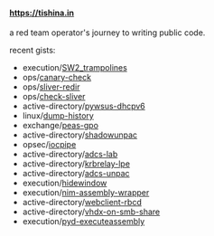 #### https://tishina.in

a red team operator's journey to writing public code.

recent gists:
- execution/[SW2_trampolines](https://gist.github.com/zimnyaa/1c108d9bade520023356439618ecba4e)
- ops/[canary-check](https://gist.github.com/zimnyaa/c614c9766e1df12938de200eef07e6b3)
- ops/[sliver-redir](https://gist.github.com/zimnyaa/21402f7be4e9f6e36b06e3e908c95678)
- ops/[check-sliver](https://gist.github.com/zimnyaa/7ea35c5c266c99f08063f431be4e5ffc)
- active-directory/[pywsus-dhcpv6](https://gist.github.com/zimnyaa/bc5e50a24f7110f2bc09f5439e9551aa)
- linux/[dump-history](https://gist.github.com/zimnyaa/83a5bfc839effbcb5d0dd29a04d72647)
- exchange/[peas-gpo](https://gist.github.com/zimnyaa/c4380b0c6a62f8b4946d114aa2e05a7f)
- active-directory/[shadowunpac](https://gist.github.com/zimnyaa/82c045ed5888a00dd0c8bf68d9ba04c3)
- opsec/[iocpipe](https://gist.github.com/zimnyaa/57f744491192141c6c20b25bf842cbe9)
- active-directory/[adcs-lab](https://gist.github.com/zimnyaa/b08d016e13163c52bc2cd7a42ebe9abb)
- active-directory/[krbrelay-lpe](https://gist.github.com/zimnyaa/d7a5328f9c1e3775135756449590e667)
- active-directory/[adcs-unpac](https://gist.github.com/zimnyaa/11b2960db1020019a1f3301bf02605c6)
- execution/[hidewindow](https://gist.github.com/zimnyaa/1101d7c2dc4474c9e022accf6dcc4aad)
- execution/[nim-assembly-wrapper](https://gist.github.com/zimnyaa/e4a46d35bbd0694e93ea591a44fc71db)
- active-directory/[webclient-rbcd](https://gist.github.com/zimnyaa/dcac97f3106e96053a1acb6ca9974e55)
- active-directory/[vhdx-on-smb-share](https://gist.github.com/zimnyaa/d200686647f3b0297c548aba6dcea1b6)
- execution/[pyd-executeassembly](https://gist.github.com/zimnyaa/10eca1d805297520c57eb8a7170a4a39)
